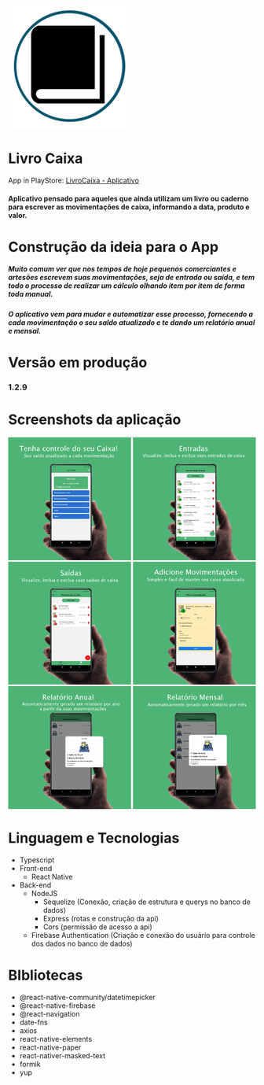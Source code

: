 <div style="text-align: justify;">
  <img src="./src/assets/logo.png" alt="Logo" width="250"/> 
  
 # Livro Caixa
 
 App in PlayStore: [LivroCaixa - Aplicativo](https://play.google.com/store/apps/details?id=com.reacttsproject)
 
</div>

#### Aplicativo pensado para aqueles que ainda utilizam um livro ou caderno para escrever as movimentações de caixa, informando a data, produto e valor. 

Construção da ideia para o App
===============================

##### Muito comum ver que nos tempos de hoje pequenos comerciantes e artesões escrevem suas movimentações, seja de entrada ou saída, e tem todo o processo de realizar um cálculo olhando item por item de forma toda manual. 
##### O aplicativo vem para mudar e automatizar esse processo, fornecendo a cada movimentação o seu saldo atualizado e te dando um relatório anual e mensal.

Versão em produção
===============================
### 1.2.9

Screenshots da aplicação
==============================
<img src="./app-apresentcao/2-apresentacao-tela1.png" alt="Tela Inicial" width="250"/> <img src="./app-apresentcao/3-apresentacao-entradas.png" alt="Tela de Movimentação Entrada" width="250"/> <img src="./app-apresentcao/4-apresentacao-saidas.png" alt="Tela de Movimentação Saídas" width="250"/>
<img src="./app-apresentcao/5-apresentacao-adicione.png" alt="Tela Adicionar Movimentação" width="250"/> <img src="./app-apresentcao/6-apresentacao-relatorio-anual.png" alt="Relatório Anual" width="250"/> <img src="./app-apresentcao/7-apresentacao-relatorio-mensal.png" alt="Relatório Mensal" width="250"/>

Linguagem e Tecnologias
===============================
  - Typescript
  - Front-end
    - React Native
  - Back-end
    - NodeJS
      - Sequelize (Conexão, criação de estrutura e querys no banco de dados)
      - Express (rotas e construção da api)
      - Cors (permissão de acesso a api)
    - Firebase Authentication (Criação e conexão do usuário para controle dos dados no banco de dados)

BIbliotecas
=============================
- @react-native-community/datetimepicker
- @react-native-firebase
- @react-navigation
- date-fns
- axios
- react-native-elements
- react-native-paper
- react-nativer-masked-text
- formik
- yup
